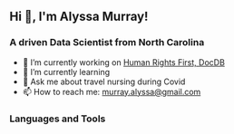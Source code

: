## Hi 👋, I'm Alyssa Murray!

### A driven Data Scientist from North Carolina
- 🔭 I’m currently working on [Human Rights First, DocDB](https://a.humanrightsfirstdocdb.dev/login)
- 🌱 I’m currently learning 
- 💬 Ask me about travel nursing during Covid
- 📫 How to reach me: murray.alyssa@gmail.com

### Languages and Tools


<!--
**dagtag/dagtag** is a ✨ _special_ ✨ repository because its `README.md` (this file) appears on your GitHub profile.

Here are some ideas to get you started:

- 🔭 I’m currently working on ...
- 🌱 I’m currently learning ...
- 👯 I’m looking to collaborate on ...
- 🤔 I’m looking for help with ...
- 💬 Ask me about ...
- 📫 How to reach me: ...
- 😄 Pronouns: ...
- ⚡ Fun fact: ...
-->
